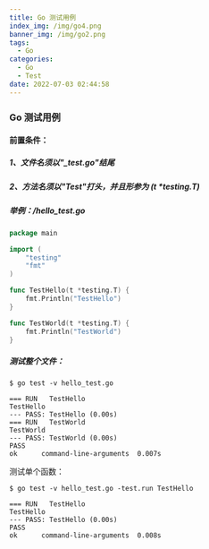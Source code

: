 ```yaml
---
title: Go 测试用例
index_img: /img/go4.png
banner_img: /img/go2.png
tags:
  - Go
categories:
  - Go
  - Test
date: 2022-07-03 02:44:58
---
```


### Go 测试用例
#### 前置条件：

##### 1、文件名须以"_test.go"结尾

##### 2、方法名须以"Test"打头，并且形参为 (t *testing.T)

##### 举例：/hello_test.go
```go
package main

import (
	"testing"
	"fmt"
)

func TestHello(t *testing.T) {
	fmt.Println("TestHello")
}

func TestWorld(t *testing.T) {
	fmt.Println("TestWorld")
}
```

##### 测试整个文件：
```shell script
$ go test -v hello_test.go
```
```
=== RUN   TestHello
TestHello
--- PASS: TestHello (0.00s)
=== RUN   TestWorld
TestWorld
--- PASS: TestWorld (0.00s)
PASS
ok  	command-line-arguments	0.007s
```
测试单个函数：
```shell script
$ go test -v hello_test.go -test.run TestHello
```
```
=== RUN   TestHello
TestHello
--- PASS: TestHello (0.00s)
PASS
ok  	command-line-arguments	0.008s
```
